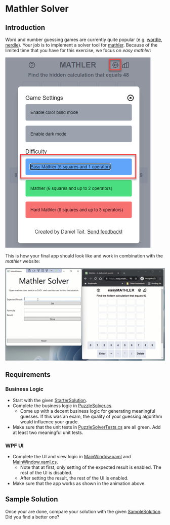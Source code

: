 # Mathler Solver

## Introduction

Word and number guessing games are currently quite popular (e.g. [wordle](https://wordlegame.org/de), [nerdle](https://nerdlegame.com/)). Your job is to implement a solver tool for [mathler](https://www.mathler.com/). Because of the limited time that you have for this exercise, we focus on *easy mathler*:

![Easy mathler](easy-mathler.png)

This is how your final app should look like and work in combination with the *mathler* website:

![Mathler solver](mathler.gif)

## Requirements

### Business Logic

* Start with the given [StarterSolution](StarterSolution).
* Complete the business logic in [PuzzleSolver.cs](StarterSolution/Mathler.Solver/PuzzleSolver.cs).
  * Come up with a decent business logic for generating meaningful guesses. If this was an exam, the quality of your guessing algorithm would influence your grade.
* Make sure that the unit tests in [PuzzleSolverTests.cs](StarterSolution\Mathler.Solver.Tests\PuzzleSolverTests.cs) are all green. Add at least two meaningful unit tests.

### WPF UI

* Complete the UI and view logic in [MainWindow.xaml](StarterSolution/Mathler.WpfUI/MainWindow.xaml) and [MainWindow.xaml.cs](StarterSolution/Mathler.WpfUI/MainWindow.xaml.cs).
  * Note that at first, only setting of the expected result is enabled. The rest of the UI is disabled.
  * After setting the result, the rest of the UI is enabled.
* Make sure that the app works as shown in the animation above.

## Sample Solution

Once your are done, compare your solution with the given [SampleSolution](SampleSolution). Did you find a better one?

